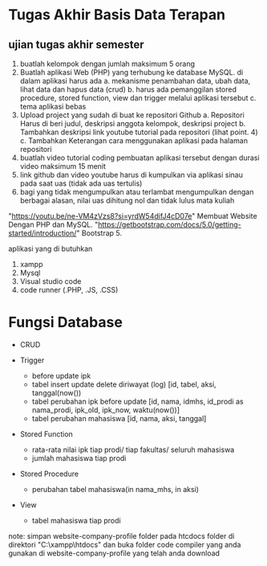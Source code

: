 # Tugas Akhir Basis Data Terapan

## ujian tugas akhir semester

1. buatlah kelompok dengan jumlah maksimum 5 orang
2. Buatlah aplikasi Web (PHP) yang terhubung ke database MySQL. di dalam aplikasi harus ada
a. mekanisme penambahan data, ubah data, lihat data dan hapus data (crud)
b. harus ada pemanggilan stored procedure, stored function, view dan trigger melalui aplikasi tersebut
c. tema aplikasi bebas
3. Upload project yang sudah di buat ke repositori Github
a. Repositori Harus di beri judul, deskripsi anggota kelompok, deskripsi project
b. Tambahkan deskripsi link youtube tutorial pada repositori (lihat point. 4)
c. Tambahkan Keterangan cara menggunakan aplikasi pada halaman repositori
4. buatlah video tutorial coding pembuatan aplikasi tersebut dengan durasi video maksimum 15 menit
5. link github dan video youtube harus di kumpulkan via aplikasi sinau pada saat uas (tidak ada uas tertulis)
6. bagi yang tidak mengumpulkan atau terlambat mengumpulkan dengan berbagai alasan, nilai uas dihitung nol dan tidak lulus mata kuliah 

  "https://youtu.be/ne-VM4zVzs8?si=yrdW54difJ4cD07e" Membuat Website Dengan PHP dan MySQL.
  "https://getbootstrap.com/docs/5.0/getting-started/introduction/" Bootstrap 5.
  
aplikasi yang di butuhkan
1. xampp
2. Mysql
3. Visual studio code
4. code runner (.PHP, .JS, .CSS)

# Fungsi Database

- CRUD

- Trigger
  - before update ipk
  - tabel insert update delete diriwayat (log) [id, tabel, aksi, tanggal(now())
  - tabel perubahan ipk before update [id, nama, idmhs, id_prodi as nama_prodi, ipk_old, ipk_now, waktu(now())]
  - tabel perubahan mahasiswa [id, nama, aksi, tanggal]

- Stored Function
  - rata-rata nilai ipk tiap prodi/ tiap fakultas/ seluruh mahasiswa
  - jumlah mahasiswa tiap prodi

- Stored Procedure
  - perubahan tabel mahasiswa(in nama_mhs, in aksi)

- View
  - tabel mahasiswa tiap prodi

note: simpan website-company-profile folder pada htcdocs folder di direktori "C:\xampp\htdocs" dan buka folder code compiler yang anda gunakan di website-company-profile yang telah anda download